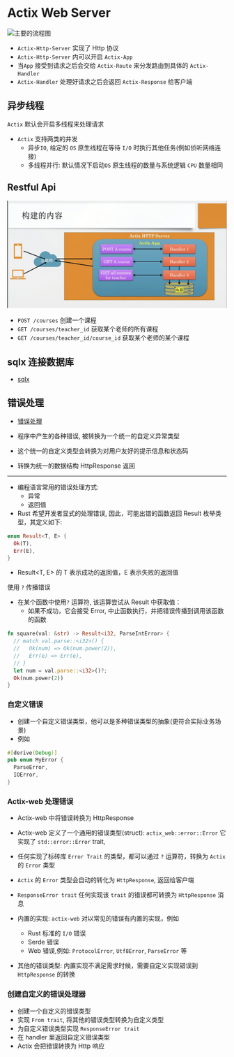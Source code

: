 # Actix Web Server

![主要的流程图](./docs/screenshot123_22112024_220519.jpg)

- `Actix-Http-Server` 实现了 Http 协议
- `Actix-Http-Server` 内可以开启 `Actix-App`
- 当`App` 接受到请求之后会交给 `Actix-Route` 来分发路由到具体的 `Actix-Handler`
- `Actix-Handler` 处理好请求之后会返回 `Actix-Response` 给客户端

## 异步线程

`Actix` 默认会开启多线程来处理请求

- `Actix` 支持两类的并发
  - 异步`IO`, 给定的 `OS` 原生线程在等待 `I/O` 时执行其他任务(例如侦听网络连接)
  - 多线程并行: 默认情况下启动`OS` 原生线程的数量与系统逻辑 `CPU` 数量相同

## Restful Api

![restful_api](./docs/actix-restful-api-123_22112024_221523.jpg)

- `POST /courses`  创建一个课程
- `GET /courses/teacher_id` 获取某个老师的所有课程
- `GET /courses/teacher_id/course_id` 获取某个老师的某个课程

## sqlx 连接数据库

- [sqlx](https://docs.rs/sqlx/latest/sqlx/macro.query_as.html)

## 错误处理

- [错误处理](./docs/error-handle-123_24112024_213906.jpg)

- 程序中产生的各种错误, 被转换为一个统一的自定义异常类型
- 这个统一的自定义类型会转换为对用户友好的提示信息和状态码
- 转换为统一的数据结构 HttpResponse 返回

---

- 编程语言常用的错误处理方式:
  - 异常
  - 返回值
- Rust 希望开发者显式的处理错误, 因此，可能出错的函数返回 Result 枚举类型，其定义如下:

```rust
enum Result<T, E> {
  Ok(T),
  Err(E),
}
```

- Result<T, E> 的 T 表示成功的返回值，E 表示失败的返回值

使用 `?` 传播错误

- 在某个函数中使用`?` 运算符, 该运算尝试从 Result 中获取值：
  - 如果不成功，它会接受 Error, 中止函数执行，并把错误传播到调用该函数的函数

```rust
fn square(val: &str) -> Result<i32, ParseIntError> {
  // match val.parse::<i32>() {
  //   Ok(num) => Ok(num.power(2)),
  //   Err(e) => Err(e),
  // }
  let num = val.parse::<i32>()?;
  Ok(num.power(2))
}
```
### 自定义错误

- 创建一个自定义错误类型，他可以是多种错误类型的抽象(更符合实际业务场景)
- 例如 

```rust
#[derive(Debug)]
pub enum MyError {
  ParseError,
  IOError,
}
```

### Actix-web 处理错误

- Actix-web 中将错误转换为 HttpResponse

- Actix-web 定义了一个通用的错误类型(struct): `actix_web::error::Error`
  它实现了 `std::error::Error` trait,
- 任何实现了标砖库 `Error Trait` 的类型，都可以通过 `?` 运算符，转换为
  `Actix` 的 `Error` 类型
- `Actix` 的 `Error` 类型会自动的转化为 `HttpResponse`, 返回给客户端

- `ResponseError trait` 任何实现该 `trait` 的错误都可转换为 `HttpResponse` 消息
- 内置的实现: `actix-web` 对以常见的错误有内置的实现，例如  
  - Rust 标准的 `I/O` 错误
  - Serde 错误
  - Web 错误,例如: `ProtocolError`, `Utf8Error`, `ParseError` 等
- 其他的错误类型: 内置实现不满足需求时候，需要自定义实现错误到 `HttpResponse` 的转换

### 创建自定义的错误处理器

- 创建一个自定义的错误类型
- 实现 `From trait`, 将其他的错误类型转换为自定义类型
- 为自定义错误类型实现 `ResponseError trait`
- 在 handler 里返回自定义错误类型
- Actix 会把错误转换为 Http 响应

